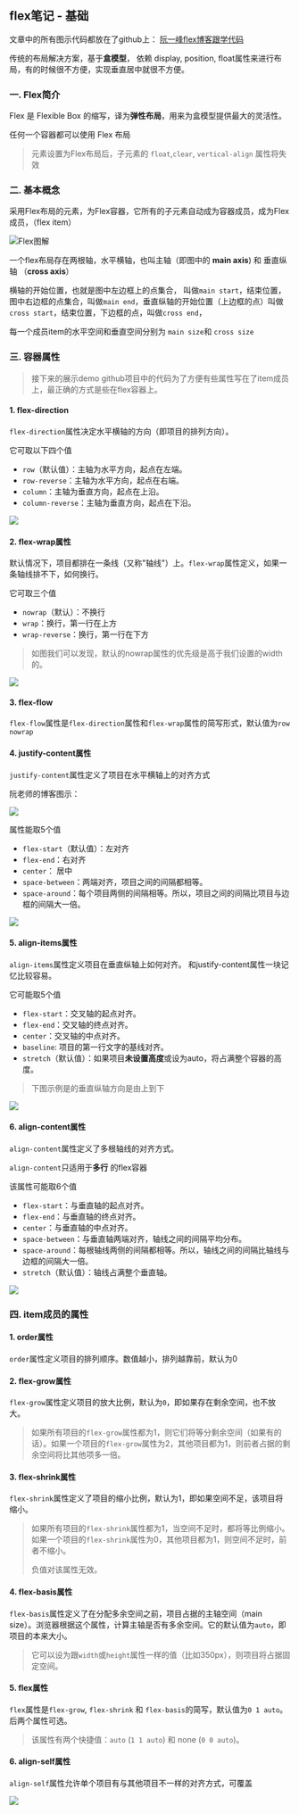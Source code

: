 ## flex笔记 - 基础

文章中的所有图示代码都放在了github上： [阮一峰flex博客跟学代码](https://github.com/noobakong/notes/tree/master/02-CSS/01-Flex%E5%B8%83%E5%B1%80)

传统的布局解决方案，基于**盒模型**， 依赖 display, position, float属性来进行布局，有的时候很不方便，实现垂直居中就很不方便。

### 一. Flex简介

Flex 是 Flexible Box 的缩写，译为**弹性布局**，用来为盒模型提供最大的灵活性。

任何一个容器都可以使用 Flex 布局

> 元素设置为Flex布局后，子元素的 `float`,`clear`, `vertical-align` 属性将失效

### 二. 基本概念

采用Flex布局的元素，为Flex容器，它所有的子元素自动成为容器成员，成为Flex成员，（flex item）

![Flex图解](http://www.ruanyifeng.com/blogimg/asset/2015/bg2015071004.png)

一个flex布局存在两根轴，水平横轴，也叫主轴（即图中的 **main axis**)  和 垂直纵轴 （**cross axis**）

横轴的开始位置，也就是图中左边框上的点集合， 叫做`main start`，结束位置，图中右边框的点集合，叫做`main end`，垂直纵轴的开始位置（上边框的点）叫做`cross start`，结束位置，下边框的点，叫做`cross end`，

每一个成员item的水平空间和垂直空间分别为 `main size`和 `cross size`

### 三. 容器属性

> 接下来的展示demo github项目中的代码为了方便有些属性写在了item成员上，最正确的方式是些在flex容器上。

#### 1. flex-direction

`flex-direction`属性决定水平横轴的方向（即项目的排列方向）。

它可取以下四个值

- `row`（默认值）：主轴为水平方向，起点在左端。
- `row-reverse`：主轴为水平方向，起点在右端。
- `column`：主轴为垂直方向，起点在上沿。
- `column-reverse`：主轴为垂直方向，起点在下沿。

![](http://pd92xwp9t.bkt.clouddn.com/image/notes/flex-flex-direction.png)

#### 2. flex-wrap属性

默认情况下，项目都排在一条线（又称"轴线"）上。`flex-wrap`属性定义，如果一条轴线排不下，如何换行。

它可取三个值

- `nowrap`（默认）：不换行
- `wrap`：换行，第一行在上方
- `wrap-reverse`：换行，第一行在下方

> 如图我们可以发现，默认的nowrap属性的优先级是高于我们设置的width的。

![](http://pd92xwp9t.bkt.clouddn.com/image/notes/flex-flex-wrap.png)

#### 3. flex-flow

`flex-flow`属性是`flex-direction`属性和`flex-wrap`属性的简写形式，默认值为`row nowrap`



#### 4. justify-content属性

`justify-content`属性定义了项目在水平横轴上的对齐方式

阮老师的博客图示：

![](http://www.ruanyifeng.com/blogimg/asset/2015/bg2015071010.png)

属性能取5个值

- `flex-start`（默认值）：左对齐
- `flex-end`：右对齐
- `center`： 居中
- `space-between`：两端对齐，项目之间的间隔都相等。
- `space-around`：每个项目两侧的间隔相等。所以，项目之间的间隔比项目与边框的间隔大一倍。

![](http://pd92xwp9t.bkt.clouddn.com/image/notes/flex-justify-content.png)

#### 5. align-items属性 

`align-items`属性定义项目在垂直纵轴上如何对齐。 和justify-content属性一块记忆比较容易。

它可能取5个值

 - `flex-start`：交叉轴的起点对齐。
 - `flex-end`：交叉轴的终点对齐。
 - `center`：交叉轴的中点对齐。
 - `baseline`: 项目的第一行文字的基线对齐。
 - `stretch`（默认值）：如果项目**未设置高度**或设为auto，将占满整个容器的高度。

> 下图示例是的垂直纵轴方向是由上到下

![](http://pd92xwp9t.bkt.clouddn.com/image/notes/flex-align-items.png)

#### 6. align-content属性

`align-content`属性定义了多根轴线的对齐方式。

`align-content`只适用于**多行** 的flex容器

该属性可能取6个值

- `flex-start`：与垂直轴的起点对齐。
- `flex-end`：与垂直轴的终点对齐。
- `center`：与垂直轴的中点对齐。
- `space-between`：与垂直轴两端对齐，轴线之间的间隔平均分布。
- `space-around`：每根轴线两侧的间隔都相等。所以，轴线之间的间隔比轴线与边框的间隔大一倍。
- `stretch`（默认值）：轴线占满整个垂直轴。

![](http://pd92xwp9t.bkt.clouddn.com/image/notes/flex-align-content.png)

### 四. item成员的属性

#### 1. order属性

`order`属性定义项目的排列顺序。数值越小，排列越靠前，默认为0

#### 2. flex-grow属性

`flex-grow`属性定义项目的放大比例，默认为`0`，即如果存在剩余空间，也不放大。

> 如果所有项目的`flex-grow`属性都为1，则它们将等分剩余空间（如果有的话）。如果一个项目的`flex-grow`属性为2，其他项目都为1，则前者占据的剩余空间将比其他项多一倍。

#### 3. flex-shrink属性

`flex-shrink`属性定义了项目的缩小比例，默认为1，即如果空间不足，该项目将缩小。

> 如果所有项目的`flex-shrink`属性都为1，当空间不足时，都将等比例缩小。如果一个项目的`flex-shrink`属性为0，其他项目都为1，则空间不足时，前者不缩小。
>
> 负值对该属性无效。

#### 4. flex-basis属性

`flex-basis`属性定义了在分配多余空间之前，项目占据的主轴空间（main size）。浏览器根据这个属性，计算主轴是否有多余空间。它的默认值为`auto`，即项目的本来大小。

> 它可以设为跟`width`或`height`属性一样的值（比如350px），则项目将占据固定空间。

#### 5. flex属性

`flex`属性是`flex-grow`, `flex-shrink` 和 `flex-basis`的简写，默认值为`0 1 auto`。后两个属性可选。

> 该属性有两个快捷值：`auto` (`1 1 auto`) 和 none (`0 0 auto`)。

#### 6. align-self属性

`align-self`属性允许单个项目有与其他项目不一样的对齐方式，可覆盖

![](http://pd92xwp9t.bkt.clouddn.com/image/notes/flex-item.png)